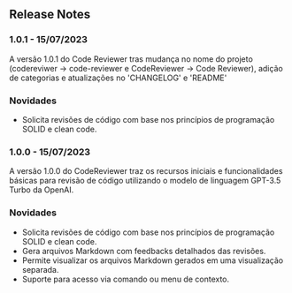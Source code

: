 ## Release Notes

### 1.0.1 - 15/07/2023

A versão 1.0.1 do Code Reviewer tras mudança no nome do projeto (codereviwer -> code-reviewer e CodeReviewer -> Code Reviewer), adição de categorias e atualizações no 'CHANGELOG' e 'README'

### Novidades
- Solicita revisões de código com base nos princípios de programação SOLID e clean code.

### 1.0.0 - 15/07/2023

A versão 1.0.0 do CodeReviewer traz os recursos iniciais e funcionalidades básicas para revisão de código utilizando o modelo de linguagem GPT-3.5 Turbo da OpenAI.

### Novidades
- Solicita revisões de código com base nos princípios de programação SOLID e clean code.
- Gera arquivos Markdown com feedbacks detalhados das revisões.
- Permite visualizar os arquivos Markdown gerados em uma visualização separada.
- Suporte para acesso via comando ou menu de contexto.
